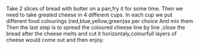 Take 2 slices of bread with butter on a pan,fry it for some time.
Then we need to take greated cheese in 4 different cups.
In each cup we put different food colourings (red,blue,yellow,green)as per choice
And mix them
Then the last step is to spread the coloured cheese line by line ,close the bread after the cheese melts 
and cut it horizontaly,colourfull layers of cheese would come out and then enjoy.


